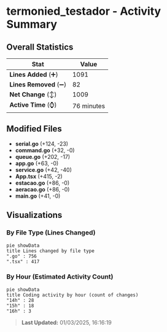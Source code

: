 # termonied_testador - Activity Summary 

## Overall Statistics

| Stat                   | Value                                                             |
| ---------------------- | ----------------------------------------------------------------- |
| **Lines Added** (➕)   | 1091                                          |
| **Lines Removed** (➖) | 82                                        |
| **Net Change** (↕)    | 1009                |
| **Active Time** (⌚)   | 76 minutes |


## Modified Files
- **serial.go** (+124, -23)
- **command.go** (+32, -0)
- **queue.go** (+202, -17)
- **app.go** (+63, -0)
- **service.go** (+42, -40)
- **App.tsx** (+415, -2)
- **estacao.go** (+86, -0)
- **aeracao.go** (+86, -0)
- **main.go** (+41, -0)

## Visualizations

### By File Type (Lines Changed)

```mermaid
pie showData
title Lines changed by file type
".go" : 756
".tsx" : 417
```

### By Hour (Estimated Activity Count)

```mermaid
pie showData
title Coding activity by hour (count of changes)
"14h" : 28
"15h" : 18
"16h" : 3
```


> **Last Updated:** 01/03/2025, 16:16:19